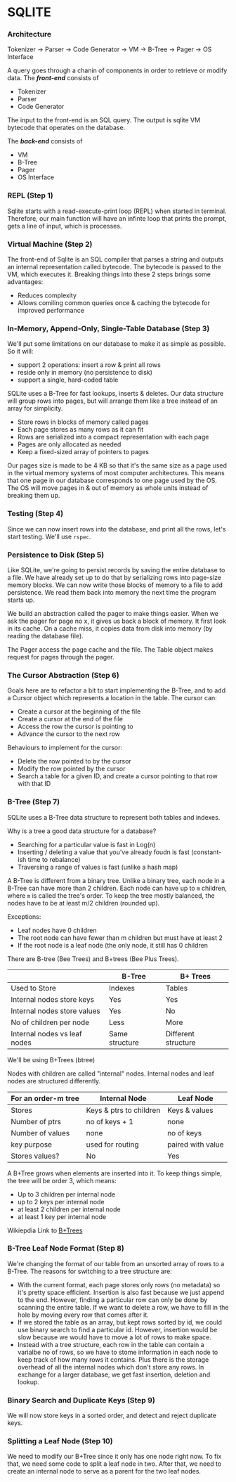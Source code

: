 # SQLITE

### Architecture

Tokenizer -> Parser -> Code Generator -> VM -> B-Tree -> Pager -> OS Interface

A query goes through a chanin of components in order to retrieve or modify data. The ***front-end*** consists of
- Tokenizer
- Parser
- Code Generator

The input to the front-end is an SQL query. The output is sqlite VM bytecode that operates on the database.

The ***back-end*** consists of
- VM
- B-Tree
- Pager
- OS Interface


### REPL (Step 1)

Sqlite starts with a read-execute-print loop (REPL) when started in terminal. Therefore, our main function will have an infinte loop that prints the prompt, gets a line of input, which is processes.


### Virtual Machine (Step 2)

The front-end of Sqlite is an SQL compiler that parses a string and outputs an internal representation called bytecode. The bytecode is passed to the VM, which executes it. Breaking things into these 2 steps brings some advantages:
- Reduces complexity
- Allows comiling common queries once & caching the bytecode for improved performance


### In-Memory, Append-Only, Single-Table Database (Step 3)

We'll put some limitations on our database to make it as simple as possible. So it will:
- support 2 operations: insert a row & print all rows
- reside only in memory (no persistence to disk)
- support a single, hard-coded table

SQLite uses a B-Tree for fast lookups, inserts & deletes. Our data structure will group rows into pages, but will arrange them like a tree instead of an array for simplicity.
- Store rows in blocks of memory called pages
- Each page stores as many rows as it can fit
- Rows are serialized into a compact representation with each page
- Pages are only allocated as needed
- Keep a fixed-sized array of pointers to pages

Our pages size is made to be 4 KB so that it's the same size as a page used in the virtual memory systems of most computer architectures. This means that one page in our database corresponds to one page used by the OS. The OS will move pages in & out of memory as whole units instead of breaking them up.


### Testing (Step 4)

Since we can now insert rows into the database, and print all the rows, let's start testing. We'll use `rspec`.


### Persistence to Disk (Step 5)

Like SQLite, we're going to persist records by saving the entire database to a file. We have already set up to do that by serializing rows into page-size memory blocks. We can now write those blocks of memory to a file to add persistence. We read them back into memory the next time the program starts up.

We build an abstraction called the pager to make things easier. When we ask the pager for page no x, it gives us back a block of memory. It first look in its cache. On a cache miss, it copies data from disk into memory (by reading the database file).

The Pager access the page cache and the file. The Table object makes request for pages through the pager.


### The Cursor Abstraction (Step 6)

Goals here are to refactor a bit to start implementing the B-Tree, and to add a Cursor object which represents a location in the table. The cursor can:
- Create a cursor at the beginning of the file
- Create a cursor at the end of the file
- Access the row the cursor is pointing to
- Advance the cursor to the next row

Behaviours to implement for the cursor:
- Delete the row pointed to by the cursor
- Modify the row pointed by the cursor
- Search a table for a given ID, and create a cursor pointing to that row with that ID


### B-Tree (Step 7)

SQLite uses a B-Tree data structure to represent both tables and indexes. 

Why is a tree a good data structure for a database?
- Searching for a particular value is fast in Log(n)
- Inserting / deleting a value that you've already foudn is fast (constant-ish time to rebalance)
- Traversing a range of values is fast (unlike a hash map)

A B-Tree is different from a binary tree. Unlike a binary tree, each node in a B-Tree can have more than 2 children. Each node can have up to `m` children, where `m` is called the tree's order. To keep the tree mostly balanced, the nodes have to be at least m/2 children (rounded up).

Exceptions:
- Leaf nodes have 0 children
- The root node can have fewer than m children but must have at least 2
- If the root node is a leaf node (the only node, it still has 0 children


There are B-tree (Bee Trees) and B+trees (Bee Plus Trees).

| 				| B-Tree 	| B+ Trees 		|
| ------------- 		| ------ 	| -------- 		|
| Used to Store 		| Indexes 	| Tables   		|
| Internal nodes store keys 	| Yes 		| Yes			|
| Internal nodes store values 	| Yes 		| No			|
| No of children per node 	| Less 		| More			|
| Internal nodes vs leaf nodes 	| Same structure | Different structure	|

We'll be using B+Trees (btree)

Nodes with children are called "internal" nodes. Internal nodes and leaf nodes are structured differently.

| For an order-m tree		| Internal Node			| Leaf Node	|
| ------------- 		| ------ 			| -------- 	|
| Stores	 		| Keys & ptrs to children 	| Keys & values |
| Number of ptrs		| no of keys + 1 		| none		|
| Number of values		| none		 		| no of keys	|
| key purpose			| used for routing 		| paired with value |
| Stores values? 		| No 				| Yes 		|

A B+Tree grows when elements are inserted into it. To keep things simple, the tree will be order 3, which means:
- Up to 3 children per internal node
- up to 2 keys per internal node
- at least 2 children per internal node
- at least 1 key per internal node

Wikiepdia Link to [B+Trees](https://en.wikipedia.org/wiki/B%2B_tree)


### B-Tree Leaf Node Format (Step 8)

We're changing the format of our table from an unsorted array of rows to a B-Tree. The reasons for switching to a tree structure are:
- With the current format, each page stores only rows (no metadata) so it's pretty space efficient. Insertion is also fast because we just append to the end. However, finding a particular row can only be done by scanning the entire table. If we want to delete a row, we have to fill in the hole by moving every row that comes after it.
- If we stored the table as an array, but kept rows sorted by id, we could use binary search to find a particular id. However, insertion would be slow because we would have to move a lot of rows to make space.
- Instead with a tree structure, each row in the table can contain a varialbe no of rows, so we have to stome information in each node to keep track of how many rows it contains. Plus there is the storage overhead of all the internal nodes which don't store any rows. In exchange for a larger database, we get fast insertion, deletion and lookup.


### Binary Search and Duplicate Keys (Step 9)

We will now store keys in a sorted order, and detect and reject duplicate keys.


### Splitting a Leaf Node (Step 10)

We need to modify our B+Tree since it only has one node right now. To fix that, we need some code to split a leaf node in two. After that, we need to create an internal node to serve as a parent for the two leaf nodes.


